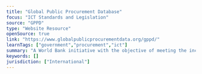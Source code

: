 ```yaml
---
title: "Global Public Procurement Database"
focus: "ICT Standards and Legislation"
source: "GPPD"
type: "Website Resource"
openSource: true
link: "https://www.globalpublicprocurementdata.org/gppd/"
learnTags: ["government","procurement","ict"]
summary: "A World Bank initiative with the objective of meeting the increasing demand, from both the public and the private sectors, for a comprehensive global knowledge product that captures data about country procurement systems and country eProcurement implementations at a global level."
keywords: []
jurisdiction: ["International"]
---
```

